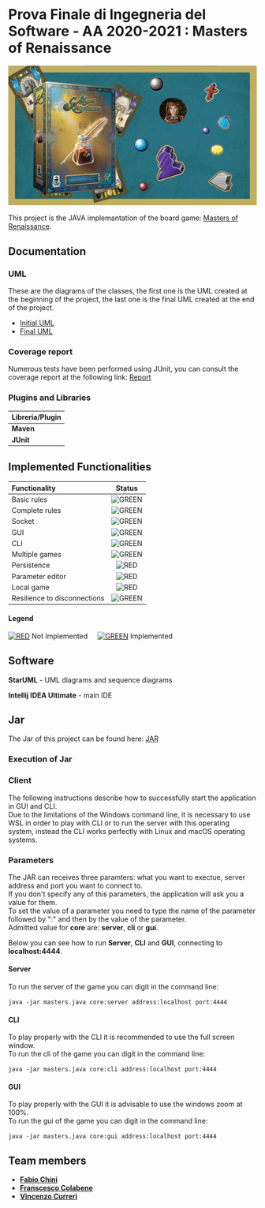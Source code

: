 # Prova Finale di Ingegneria del Software - AA 2020-2021 : Masters of Renaissance
![alt text](src/main/resources/LogoMastersGIT.png)

This project is the JAVA implemantation of the board game: [Masters of Renaissance](http://www.craniocreations.it/prodotto/masters-of-renaissance/).

## Documentation

### UML
These are the diagrams of the classes, the first one is the UML created at the beginning of the project, the last one is the final UML created at the end of the project. 

- [Initial UML](deliveries/UML/Model_initial_UML.jpg)
- [Final UML](deliveries/UML/Model_final_UML.png)

### Coverage report
Numerous tests have been performed using JUnit, you can consult the coverage report at the following link: [Report](https://github.com/chinifabio/ingswAM2021-Chini-Colabene-Curreri/tree/master/deliveries/Report/Test%20report)


### Plugins and Libraries
|Libreria/Plugin|
|---------------|
|__Maven__|
|__JUnit__|

## Implemented Functionalities
| Functionality | Status |
|:-----------------------|:------------------------------------:|
| Basic rules | ![GREEN](https://dummyimage.com/20x20/00ff7b/00ff7b)|
| Complete rules | ![GREEN](https://dummyimage.com/20x20/00ff7b/00ff7b)|
| Socket |![GREEN](https://dummyimage.com/20x20/00ff7b/00ff7b) |
| GUI | ![GREEN](https://dummyimage.com/20x20/00ff7b/00ff7b) |
| CLI |![GREEN](https://dummyimage.com/20x20/00ff7b/00ff7b) |
| Multiple games | ![GREEN](https://dummyimage.com/20x20/00ff7b/00ff7b)|
| Persistence | ![RED](https://dummyimage.com/20x20/ff0015/ff0015) |
| Parameter editor | ![RED](https://dummyimage.com/20x20/ff0015/ff0015) |
| Local game | ![RED](https://dummyimage.com/20x20/ff0015/ff0015) |
| Resilience to disconnections | ![GREEN](https://dummyimage.com/20x20/00ff7b/00ff7b)|
#### Legend
[![RED](https://dummyimage.com/20x20/ff0015/ff0015)]() Not Implemented &nbsp;&nbsp;&nbsp;&nbsp;[![GREEN](https://dummyimage.com/20x20/00ff7b/00ff7b)]() Implemented


## Software

**StarUML** - UML diagrams and sequence diagrams

**Intellij IDEA Ultimate** - main IDE 


## Jar

The Jar of this project can be found here: [JAR](deliveries/Jar/masters.java)

### Execution of Jar

### Client
The following instructions describe how to successfully start the application in GUI and CLI.</br>
Due to the limitations of the Windows command line, it is necessary to use WSL in order to play with CLI or to run the server with this operating system, instead the CLI works perfectly with Linux and macOS operating systems.

### Parameters
The JAR can receives three paramters: what you want to exectue, server address and port you want to connect to.</br>
If you don't specify any of this parameters, the application will ask you a value for them.</br>
To set the value of a parameter you need to type the name of the parameter followed by ":" and then by the value of the parameter.</br>
Admitted value for **core** are: **server**, **cli** or **gui**. </br>


Below you can see how to run **Server**, **CLI** and **GUI**, connecting to **localhost:4444**.

#### Server
To run the server of the game you can digit in the command line: 
```
java -jar masters.java core:server address:localhost port:4444
```

#### CLI
To play properly with the CLI it is recommended to use the full screen window.</br>
To run the cli of the game you can digit in the command line: 
```
java -jar masters.java core:cli address:localhost port:4444
```

#### GUI
To play properly with the GUI it is advisable to use the windows zoom at 100%.</br>
To run the gui of the game you can digit in the command line: 
```
java -jar masters.java core:gui address:localhost port:4444
```

## Team members
- [__Fabio Chini__](https://github.com/chinifabio)
- [__Franscesco Colabene__](https://github.com/FrancescoColabene)
- [__Vincenzo Curreri__](https://github.com/Vinz-z)
